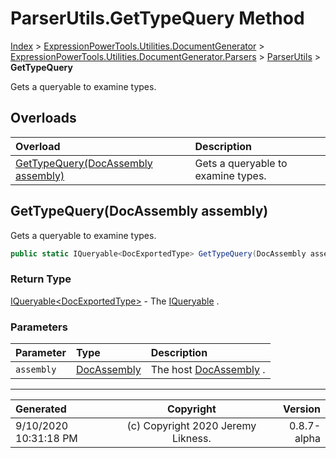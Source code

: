 ﻿# ParserUtils.GetTypeQuery Method

[Index](../index.md) > [ExpressionPowerTools.Utilities.DocumentGenerator](ExpressionPowerTools.Utilities.DocumentGenerator.a.md) > [ExpressionPowerTools.Utilities.DocumentGenerator.Parsers](ExpressionPowerTools.Utilities.DocumentGenerator.Parsers.n.md) > [ParserUtils](ExpressionPowerTools.Utilities.DocumentGenerator.Parsers.ParserUtils.cs.md) > **GetTypeQuery**

Gets a queryable to examine types.

## Overloads

| Overload | Description |
| :-- | :-- |
| [GetTypeQuery(DocAssembly assembly)](#gettypequerydocassembly-assembly) | Gets a queryable to examine types. |
## GetTypeQuery(DocAssembly assembly)

Gets a queryable to examine types.

```csharp
public static IQueryable<DocExportedType> GetTypeQuery(DocAssembly assembly)
```

### Return Type

 [IQueryable&lt;DocExportedType>](https://docs.microsoft.com/dotnet/api/system.linq.iqueryable-1)  - The [IQueryable](https://docs.microsoft.com/dotnet/api/system.linq.iqueryable) .

### Parameters

| Parameter | Type | Description |
| :-- | :-- | :-- |
| `assembly` | [DocAssembly](ExpressionPowerTools.Utilities.DocumentGenerator.Hierarchy.DocAssembly.cs.md) | The host [DocAssembly](ExpressionPowerTools.Utilities.DocumentGenerator.Hierarchy.DocAssembly.cs.md) . |



---

| Generated | Copyright | Version |
| :-- | :-: | --: |
| 9/10/2020 10:31:18 PM | (c) Copyright 2020 Jeremy Likness. | 0.8.7-alpha |

